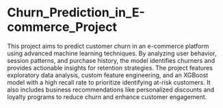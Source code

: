# Churn_Prediction_in_E-commerce_Project
This project aims to predict customer churn in an e-commerce platform using advanced machine learning techniques. By analyzing user behavior, session patterns, and purchase history, the model identifies churners and provides actionable insights for retention strategies. The project features exploratory data analysis, custom feature engineering, and an XGBoost model with a high recall rate to prioritize identifying at-risk customers. It also includes business recommendations like personalized discounts and loyalty programs to reduce churn and enhance customer engagement.
